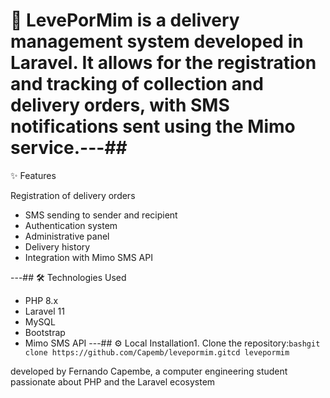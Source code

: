 # 🚚 LevePorMim is a delivery management system developed in Laravel. It allows for the registration and tracking of collection and delivery orders, with SMS notifications sent using the Mimo service.---##

 ✨ Features
 
  Registration of delivery orders
  - SMS sending to sender and recipient
  - Authentication system
  - Administrative panel
  - Delivery history
  - Integration with Mimo SMS API
  
  ---## 🛠️ Technologies Used
  - PHP 8.x
  - Laravel 11
  - MySQL
  - Bootstrap 
  - Mimo SMS API
  ---## ⚙️ Local Installation1.
   Clone the repository:```bashgit clone https://github.com/Capemb/levepormim.gitcd levepormim```

   developed by Fernando Capembe, a computer engineering student passionate about PHP and the Laravel ecosystem